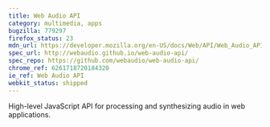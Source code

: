 ```yaml
---
title: Web Audio API
category: multimedia, apps
bugzilla: 779297
firefox_status: 23
mdn_url: https://developer.mozilla.org/en-US/docs/Web/API/Web_Audio_API
spec_url: http://webaudio.github.io/web-audio-api/
spec_repo: https://github.com/webaudio/web-audio-api/
chrome_ref: 6261718720184320
ie_ref: Web Audio API
webkit_status: shipped
---
```


High-level JavaScript API for processing and synthesizing audio in web applications.
